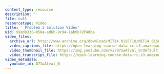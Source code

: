 ```yaml
---
content_type: resource
description: ''
file: null
resourcetype: Video
title: ' Problem 3 Solution Video'
uid: 99ad8336-0504-ad6b-9c94-1ab9b79f40ba
video_files:
  archive_url: http://www.archive.org/download/MIT14.01SCF10/MIT14_01SCF10_problem_6-3_300k.mp4
  video_captions_file: https://open-learning-course-data-rc.s3.amazonaws.com/14-01sc-principles-of-microeconomics-fall-2011/27acf751c0d75d86bd049d499586cb64_O7IwAlval_0.vtt
  video_thumbnail_file: https://img.youtube.com/vi/O7IwAlval_0/default.jpg
  video_transcript_file: https://open-learning-course-data-rc.s3.amazonaws.com/14-01sc-principles-of-microeconomics-fall-2011/1a4b35e213d91805b43200dee23b51f2_O7IwAlval_0.pdf
video_metadata:
  youtube_id: O7IwAlval_0
---
```

